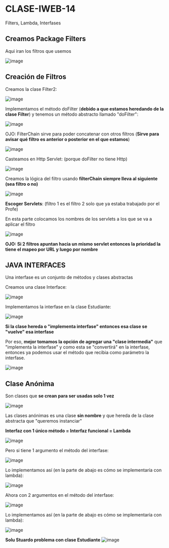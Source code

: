 # CLASE-IWEB-14
Filters, Lambda, Interfases

## Creamos Package Filters
Aqui iran los filtros que usemos

![image](https://github.com/SergioABS0813/CLASE-IWEB-14/assets/134556600/37156756-74fa-497d-a614-0fc6dd2d59a5)

## Creación de Filtros

Creamos la clase Filter2:

![image](https://github.com/SergioABS0813/CLASE-IWEB-14/assets/134556600/7bc3b474-2349-443d-8e29-7f3ee09a887d)

Implementamos el método doFilter (**debido a que estamos heredando de la clase Filter**) y tenemos un método abstracto llamado "doFilter":

![image](https://github.com/SergioABS0813/CLASE-IWEB-14/assets/134556600/9e79ac10-7ae2-4865-a101-b479448d6f3f)

OJO: FilterChain sirve para poder concatenar con otros filtros (**Sirve para avisar qué filtro es anterior o posterior en el que estamos**)

![image](https://github.com/SergioABS0813/CLASE-IWEB-14/assets/134556600/56b650d6-d16e-47d6-a538-8d44ab701c02)

Casteamos en Http Servlet: (porque doFilter no tiene Http)

![image](https://github.com/SergioABS0813/CLASE-IWEB-14/assets/134556600/98492cfc-a5d6-4d08-a1fa-2ff939050c24)

Creamos la lógica del filtro usando **filterChain siempre lleva al siguiente (sea filtro o no)**

![image](https://github.com/SergioABS0813/CLASE-IWEB-14/assets/134556600/0302610a-b7d1-454f-b99c-76261082733f)

**Escoger Servlets**: (filtro 1 es el filtro 2 solo que ya estaba trabajado por el Profe)

En esta parte colocamos los nombres de los servlets a los que se va a aplicar el filtro

![image](https://github.com/SergioABS0813/CLASE-IWEB-14/assets/134556600/309a2b49-f0bd-4042-a369-1439d7c17a4c)

**OJO: Si 2 filtros apuntan hacia un mismo servlet entonces la prioridad la tiene el mapeo por URL y luego por nombre**

## JAVA INTERFACES
Una interfase es un conjunto de métodos y clases abstractas

Creamos una clase Interface:

![image](https://github.com/SergioABS0813/CLASE-IWEB-14/assets/134556600/b9c98c62-b20b-4472-9ed8-a7d2bc333145)

Implementamos la interfase en la clase Estudiante:

![image](https://github.com/SergioABS0813/CLASE-IWEB-14/assets/134556600/74ce0ee6-3591-4b4d-97b3-0ab27e1847a0)

**Si la clase hereda o "implementa interfase" entonces esa clase se "vuelve" esa interfase**

Por eso, **mejor tomamos la opción de agregar una "clase intermedia"** que "implementa la interfase" y como esta se "convertirá" en la interfase, entonces ya podemos usar el método que recibia como parámetro la interfase.

![image](https://github.com/SergioABS0813/CLASE-IWEB-14/assets/134556600/6ff0fb88-a761-41ea-951f-204d7cfe966c)


## Clase Anónima
Son clases que **se crean para ser usadas solo 1 vez**

![image](https://github.com/SergioABS0813/CLASE-IWEB-14/assets/134556600/6e2105d4-a2cc-4250-a231-583d5f47e38a)

Las clases anónimas es una clase **sin nombre** y que hereda de la clase abstracta que "queremos instanciar"

**Interfaz con 1 único método = Interfaz funcional = Lambda**

![image](https://github.com/SergioABS0813/CLASE-IWEB-14/assets/134556600/337bdb1f-b329-495a-8370-1b592389c017)

Pero si tiene 1 argumento el método del interfase:

![image](https://github.com/SergioABS0813/CLASE-IWEB-14/assets/134556600/32cb5abd-d458-4b88-8968-e3cb54ae9647)

Lo implementamos así (en la parte de abajo es cómo se implementaría con lambda):

![image](https://github.com/SergioABS0813/CLASE-IWEB-14/assets/134556600/93a4e26d-c55b-4230-9cf0-2a3ab5ddf04e)

Ahora con 2 argumentos en el método del interfase:

![image](https://github.com/SergioABS0813/CLASE-IWEB-14/assets/134556600/3f2eaf16-3a9b-488c-8854-ce3104ccbb25)

Lo implementamos así (en la parte de abajo es cómo se implementaría con lambda):

![image](https://github.com/SergioABS0813/CLASE-IWEB-14/assets/134556600/bcd8a77f-2b6e-4acd-b345-c8e58e7d563c)


**Solu Stuardo problema con clase Estudiante**
![image](https://github.com/SergioABS0813/CLASE-IWEB-14/assets/134556600/97f23dbf-af3b-459a-a6c5-ef902d9a66cb)

